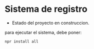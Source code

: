 <h1>Sistema de registro</h1>

- Estado del proyecto en construccion.

para ejecutar el sistema, debe poner:

```npr install all```
